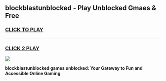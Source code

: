 
## blockblastunblocked - Play Unblocked Gmaes & Free
<h3>
<a href="https://news.freeplayer.one?title=blockblastunblocked&ref=16F">CLICK TO PLAY</a></h3>
<hr>

<h3>
<a href="https://news.freeplayer.one?title=blockblastunblocked&ref=16F">CLICK 2 PLAY</a>
  
</h3>

<a href="https://news.freeplayer.one?title=blockblastunblocked&ref=16F/"><img src="https://clearcache.store/games.png"></a>


**blockblastunblocked games unblocked: Your Gateway to Fun and Accessible Online Gaming**
